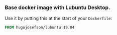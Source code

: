 ### Base docker image with Lubuntu Desktop.

Use it by putting this at the start of your `Dockerfile`:

```Dockerfile
FROM hugojosefson/lubuntu:19.04
```
